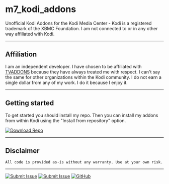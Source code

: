 # m7_kodi_addons

Unofficial Kodi Addons for the Kodi Media Center - Kodi is a registered trademark of the XBMC Foundation. I am not connected to or in any other way affiliated with Kodi.


---


## Affiliation

I am an independent developer. I have chosen to be affiliated with [TVADDONS](https://www.tvaddons.co/) because they have always treated me with respect. I can't say the same for other organizations within the Kodi community. I do not earn a single dollar from any of my work. I do it because I enjoy it.


---


## Getting started

To get started you should install my repo. Then you can install my addons from within Kodi using the "Install from repository" option.

[![Download Repo](https://img.shields.io/badge/Download-Repo-blue.svg?style=for-the-badge)](https://github.com/mhancoc7/kodi-addons/raw/master/_repo/repository.mhancoc7.public/repository.mhancoc7.public-0.1.4.zip)


---


## Disclaimer

```
All code is provided as-is without any warranty. Use at your own risk.
```

---


[![Submit Issue](https://img.shields.io/badge/Submit-Issue-red.svg?style=for-the-badge)](https://github.com/mhancoc7/kodi-addons/issues/new/choose)  [![Submit Issue](https://img.shields.io/badge/DMCA-Policy-lightgrey.svg?style=for-the-badge)](https://github.com/mhancoc7/kodi-addons/issues/new?assignees=&labels=&template=dmca.md&title=)  [![GitHub](https://img.shields.io/github/license/mhancoc7/kodi-addons.svg?color=green&style=for-the-badge)](https://github.com/mhancoc7/kodi-addons/blob/master/LICENSE.md)  
